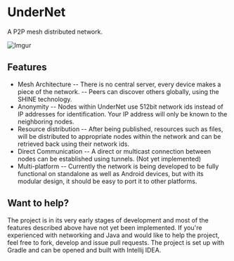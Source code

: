 # UnderNet
A P2P mesh distributed network. 

![Imgur](https://i.imgur.com/po8xteU.png)
## Features
 - Mesh Architecture
 -- There is no central server, every device makes a piece of the network.
 -- Peers can discover others globally, using the SHINE technology.
 - Anonymity
 -- Nodes within UnderNet use 512bit network ids instead of IP addresses for identification. Your IP address will only be known to the neighboring nodes.
 - Resource distribution
 -- After being published, resources such as files, will be distributed to appropriate nodes within the network and can be retrieved back using their network ids.
 - Direct Communication
 -- A direct or multicast connection between nodes can be established using tunnels. (Not yet implemented)
 - Multi-platform
 -- Currently the network is being developed to be fully functional on standalone as well as Android devices, but with its modular design, it should be easy to port it to other platforms.

## Want to help?
The project is in its very early stages of development and most of the features described above have not yet been implemented. If you're experienced with networking and Java and would like to help the project, feel free to fork, develop and issue pull requests. The project is set up with Gradle and can be opened and built with Intellij IDEA.

